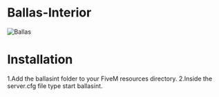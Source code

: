 # Ballas-Interior
![Ballas](https://user-images.githubusercontent.com/103960355/170844270-de7d17a3-dc9f-4cae-b6ef-9a739e6ab380.jpg)

# Installation
1.Add the ballasint folder to your FiveM resources directory.
2.Inside the server.cfg file type start ballasint.
